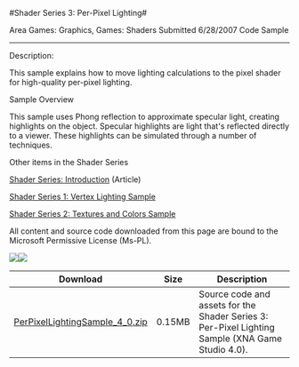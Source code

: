 #Shader Series 3: Per-Pixel Lighting#

Area
Games: Graphics, Games: Shaders
Submitted
6/28/2007
Code Sample

---

Description:

This sample explains how to move lighting calculations to the pixel shader for high-quality per-pixel lighting.

Sample Overview

This sample uses Phong reflection to approximate specular light, creating highlights on the object. Specular highlights are light that's reflected directly to a viewer. These highlights can be simulated through a number of techniques.

Other items in the Shader Series

[Shader Series: Introduction](https://github.com/kniEngine/XNAGameStudio/tree/master/src/Shader-Series-Introduction/) (Article)

[Shader Series 1: Vertex Lighting Sample](https://github.com/kniEngine/XNAGameStudio/tree/master/src/Shader-Series-1-Vertex-Lighting/)

[Shader Series 2: Textures and Colors Sample](https://github.com/kniEngine/XNAGameStudio/tree/master/src/Shader-Series-2-Textures-and-Colors/)



All content and source code downloaded from this page are bound to the Microsoft Permissive License (Ms-PL).

![](https://github.com/kniEngine/XNAGameStudio/blob/master/Images/XNA_Shader3_PerPixelLighting_01_small.jpg)![](https://github.com/kniEngine/XNAGameStudio/blob/master/Images/XNA_Shader3_PerPixelLighting_02_small.jpg)
	
Download | Size | Description
---|---|---|
[PerPixelLightingSample_4_0.zip](https://github.com/kniEngine/XNAGameStudio/blob/master/Samples/PerPixelLightingSample_4_0.zip?raw=true) | 0.15MB | Source code and assets for the Shader Series 3: Per-Pixel Lighting Sample (XNA Game Studio 4.0). 